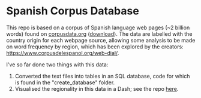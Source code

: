 # Spanish Corpus Database
This repo is based on a corpus of Spanish language web pages (~2 billion words) found on [corpusdata.org](https://www.corpusdata.org/spanish.asp) ([download](https://www.corpusdata.org/formats.asp)).
The data are labelled with the country origin for each webpage source, allowing some analysis to be made on word frequency by region, which has been explored by the creators: https://www.corpusdelespanol.org/web-dial/.

I've so far done two things with this data:
1. Converted the text files into tables in an SQL database, code for which is found in the "create_database" folder.
2. Visualised the regionality in this data in a Dash; see the repo [here](https://github.com/hannahwhyatt/corpusapp/).

